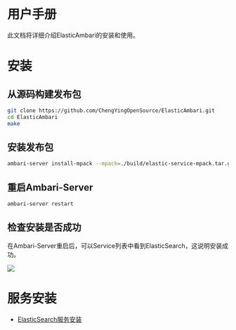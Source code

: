 # 用户手册

此文档将详细介绍ElasticAmbari的安装和使用。

# 安装

## 从源码构建发布包

````bash
git clone https://github.com/ChengYingOpenSource/ElasticAmbari.git
cd ElasticAmbari
make
````

## 安装发布包

````bash
ambari-server install-mpack --mpack=./build/elastic-service-mpack.tar.gz -v
````

## 重启Ambari-Server

````bash
ambari-server restart
````

## 检查安装是否成功

在Ambari-Server重启后，可以Service列表中看到ElasticSearch，这说明安装成功。

![](https://tva1.sinaimg.cn/large/703708dcly1gjw9d4bk1aj226y0zotku.jpg)

# 服务安装

- [ElasticSearch服务安装](INSTALL_ELASTICSEARCH.md)

